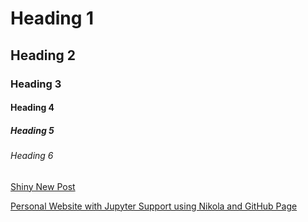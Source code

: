 <!--
.. title: newest_post
.. slug: newest_post
.. date: 2025-04-10 01:42:09 UTC
.. tags: 
.. category: 
.. link: 
.. description: 
.. type: text
-->

# Heading 1
## Heading 2
### Heading 3
#### Heading 4
##### Heading 5
###### Heading 6

[Shiny New Post](link://slug/shiny-new-post)

[Personal Website with Jupyter Support using Nikola and GitHub Page](https://jiaweizhuang.github.io/blog/nikola-guide/)

